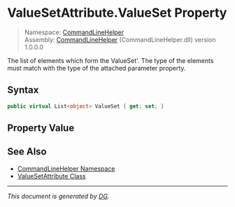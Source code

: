﻿# ValueSetAttribute.ValueSet Property

> Namespace: [CommandLineHelper](_toc.CommandLineHelper.md#commandlinehelper-namespace)\
> Assembly: [CommandLineHelper](_toc.CommandLineHelper.md) (CommandLineHelper.dll) version 1.0.0.0

The list of elements which form the ValueSet'. The type of the elements must match with the type of the attached parameter property.

## Syntax

```csharp
public virtual List<object> ValueSet { get; set; }
```

## Property Value



## See Also

- [CommandLineHelper Namespace](_toc.CommandLineHelper.md#commandlinehelper-namespace)
- [ValueSetAttribute Class](CommandLineHelper.ValueSetAttribute.md)

---

_This document is generated by [DG](https://github.com/Khojasteh/dg)._
